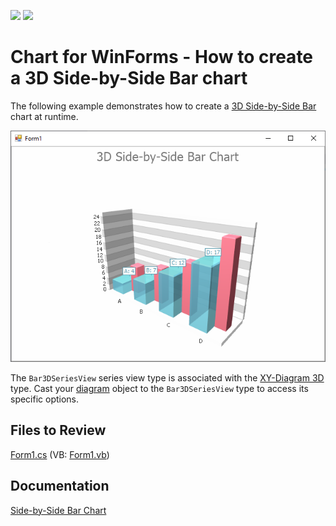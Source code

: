 <!-- default badges list -->
[![](https://img.shields.io/badge/Open_in_DevExpress_Support_Center-FF7200?style=flat-square&logo=DevExpress&logoColor=white)](https://supportcenter.devexpress.com/ticket/details/E1029)
[![](https://img.shields.io/badge/📖_How_to_use_DevExpress_Examples-e9f6fc?style=flat-square)](https://docs.devexpress.com/GeneralInformation/403183)
<!-- default badges end -->

# Chart for WinForms - How to create a 3D Side-by-Side Bar chart

The following example demonstrates how to create a [3D Side-by-Side Bar](https://docs.devexpress.com/WindowsForms/3421/controls-and-libraries/chart-control/series-views/3d-series-views/bar-series-views/side-by-side-bar-chart?p=netframework) chart at runtime.

![3D Side-by-Side Bar chart](images/3dchart.png)

The `Bar3DSeriesView` series view type is associated with the [XY-Diagram 3D](https://docs.devexpress.com/WindowsForms/5909/controls-and-libraries/chart-control/diagram/xy-diagram-3d?p=netframework) type. Cast your [diagram](https://docs.devexpress.com/WindowsForms/5778/controls-and-libraries/chart-control/diagram?p=netframework) object to the `Bar3DSeriesView` type to access its specific options.

## Files to Review

[Form1.cs](./CS/Series_3DBarChart/Form1.cs) (VB: [Form1.vb](./VB/Series_3DBarChart/Form1.vb))

## Documentation 

[Side-by-Side Bar Chart](https://docs.devexpress.com/WindowsForms/3421/controls-and-libraries/chart-control/series-views/3d-series-views/bar-series-views/side-by-side-bar-chart)

